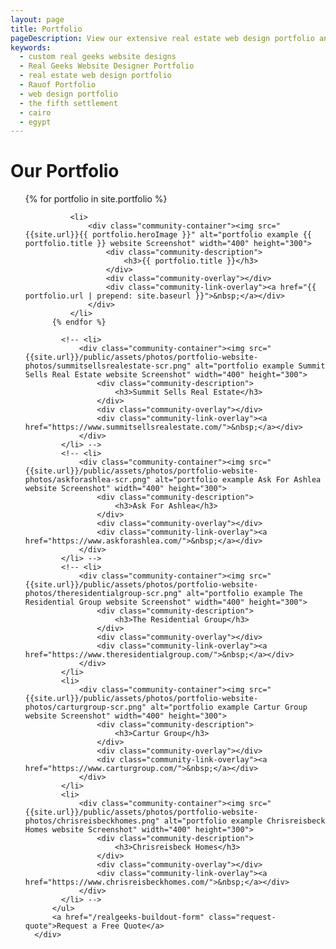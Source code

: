 ```yaml
---
layout: page
title: Portfolio
pageDescription: View our extensive real estate web design portfolio and see how we can help you on your next web project.
keywords:
  - custom real geeks website designs
  - Real Geeks Website Designer Portfolio
  - real estate web design portfolio
  - Rauof Portfolio
  - web design portfolio
  - the fifth settlement
  - cairo
  - egypt
---
```


<div id="our-portfolio">
  <h1>Our Portfolio</h1>
  <section class="customSection customCommunities" style="padding-top:0px;">
      <div class="customCommunities-content">
          <ul class="small-block-grid-1 medium-block-grid-3 large-block-grid-3 text-center">
          {% for portfolio in site.portfolio %}

              <li>
                  <div class="community-container"><img src="{{site.url}}{{ portfolio.heroImage }}" alt="portfolio example {{ portfolio.title }} website Screenshot" width="400" height="300">
                      <div class="community-description">
                          <h3>{{ portfolio.title }}</h3>
                      </div>
                      <div class="community-overlay"></div>
                      <div class="community-link-overlay"><a href="{{ portfolio.url | prepend: site.baseurl }}">&nbsp;</a></div>
                  </div>
              </li>
          {% endfor %}

            <!-- <li>
                <div class="community-container"><img src="{{site.url}}/public/assets/photos/portfolio-website-photos/summitsellsrealestate-scr.png" alt="portfolio example Summit Sells Real Estate website Screenshot" width="400" height="300">
                    <div class="community-description">
                        <h3>Summit Sells Real Estate</h3>
                    </div>
                    <div class="community-overlay"></div>
                    <div class="community-link-overlay"><a href="https://www.summitsellsrealestate.com/">&nbsp;</a></div>
                </div>
            </li> -->
            <!-- <li>
                <div class="community-container"><img src="{{site.url}}/public/assets/photos/portfolio-website-photos/askforashlea-scr.png" alt="portfolio example Ask For Ashlea website Screenshot" width="400" height="300">
                    <div class="community-description">
                        <h3>Ask For Ashlea</h3>
                    </div>
                    <div class="community-overlay"></div>
                    <div class="community-link-overlay"><a href="https://www.askforashlea.com/">&nbsp;</a></div>
                </div>
            </li> -->
            <!-- <li>
                <div class="community-container"><img src="{{site.url}}/public/assets/photos/portfolio-website-photos/theresidentialgroup-scr.png" alt="portfolio example The Residential Group website Screenshot" width="400" height="300">
                    <div class="community-description">
                        <h3>The Residential Group</h3>
                    </div>
                    <div class="community-overlay"></div>
                    <div class="community-link-overlay"><a href="https://www.theresidentialgroup.com/">&nbsp;</a></div>
                </div>
            </li>
            <li>
                <div class="community-container"><img src="{{site.url}}/public/assets/photos/portfolio-website-photos/carturgroup-scr.png" alt="portfolio example Cartur Group website Screenshot" width="400" height="300">
                    <div class="community-description">
                        <h3>Cartur Group</h3>
                    </div>
                    <div class="community-overlay"></div>
                    <div class="community-link-overlay"><a href="https://www.carturgroup.com/">&nbsp;</a></div>
                </div>
            </li>
            <li>
                <div class="community-container"><img src="{{site.url}}/public/assets/photos/portfolio-website-photos/chrisreisbeckhomes.png" alt="portfolio example Chrisreisbeck Homes website Screenshot" width="400" height="300">
                    <div class="community-description">
                        <h3>Chrisreisbeck Homes</h3>
                    </div>
                    <div class="community-overlay"></div>
                    <div class="community-link-overlay"><a href="https://www.chrisreisbeckhomes.com/">&nbsp;</a></div>
                </div>
            </li> -->
          </ul>
          <a href="/realgeeks-buildout-form" class="request-quote">Request a Free Quote</a>
      </div>
  </section>
</div>
